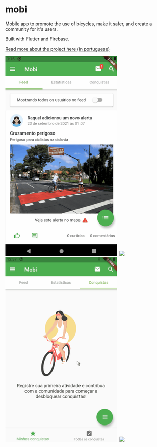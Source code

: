 # mobi

Mobile app to promote the use of bicycles, make it safer, and create a community for it's users.

Built with Flutter and Firebase.

[Read more about the project here (in portuguese)](TCC_Adolfo_Lucas.pdf)

<img src="mobi_imagens/Animation4.gif" width="350">&nbsp; 
<img src="mobi_imagens/Animation3.gif" width="350">&nbsp; 
<img src="mobi_imagens/Animation2.gif" width="350">&nbsp; 
<img src="mobi_imagens/Animation1.gif" width="350">&nbsp; 

